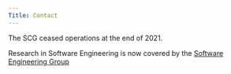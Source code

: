 ```yaml
---
Title: Contact
---
```


The SCG ceased operations at the end of 2021.

Research in Software Engineering is now covered by the [Software Engineering Group](https://seg.inf.unibe.ch/contact/contact/)
